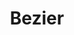 ---
layout: media
title: "Bezier"
tags:
  categories: 3d
blurb: "Bezier"
ads: false
share: false
show_url: false
hide: true
video:
  id: 180528454
---